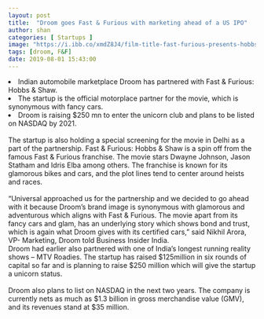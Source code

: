 ```yaml
---
layout: post
title:  "Droom goes Fast & Furious with marketing ahead of a US IPO"
author: shan
categories: [ Startups ]
image: "https://i.ibb.co/xmdZ8J4/film-title-fast-furious-presents-hobbs-shaw.jpg"
tags: [droom, F&F]
date: 2019-08-01 15:43:00
---
```


 <li>Indian automobile marketplace <keyword keytype="person" smid="0" usetype="2" keywordseo="Droom" actualkeyword="Droom">Droom</keyword> has partnered with Fast &amp; Furious: Hobbs &amp; Shaw. </li>
 <li>The startup is the official motorplace partner for the movie, which is synonymous with fancy cars. </li>
 <li>Droom is raising $250 mn to enter the unicorn club and plans to be listed on NASDAQ by 2021.</li>
<br>The startup is also holding a special screening for the movie in Delhi as a part of the partnership. Fast &amp; Furious: Hobbs &amp; Shaw is a spin off from the famous Fast &amp; Furious franchise. The movie stars Dwayne Johnson, Jason Statham and Idris Elba among others. The franchise is known for its glamorous bikes and cars, and the plot lines tend to center around heists and races. 
<br>
<br>&ldquo;Universal approached us for the partnership and we decided to go ahead with it because Droom&rsquo;s brand image is synonymous with glamorous and adventurous which aligns with Fast &amp; Furious. The movie apart from its fancy cars and glam, has an underlying story which shows bond and trust, which is again what Droom gives with its certified cars,&rdquo; said Nikhil Arora, VP- Marketing, Droom told Business Insider India. 
<br>
Droom had earlier also partnered with one of India&rsquo;s longest running reality shows &ndash; MTV Roadies. The startup has raised $125million in six rounds of capital so far and is planning to raise $250 million which will give the startup a unicorn status. 
<br>
<br>Droom also plans to list on NASDAQ in the next two years. The company is currently nets as much as $1.3 billion in gross merchandise value (GMV), and its revenues stand at $35 million. 
<br>
